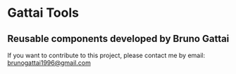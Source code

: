 Gattai Tools
===================
Reusable components developed by Bruno Gattai
-------------------
If you want to contribute to this project, please contact me by email: brunogattai1996@gmail.com
